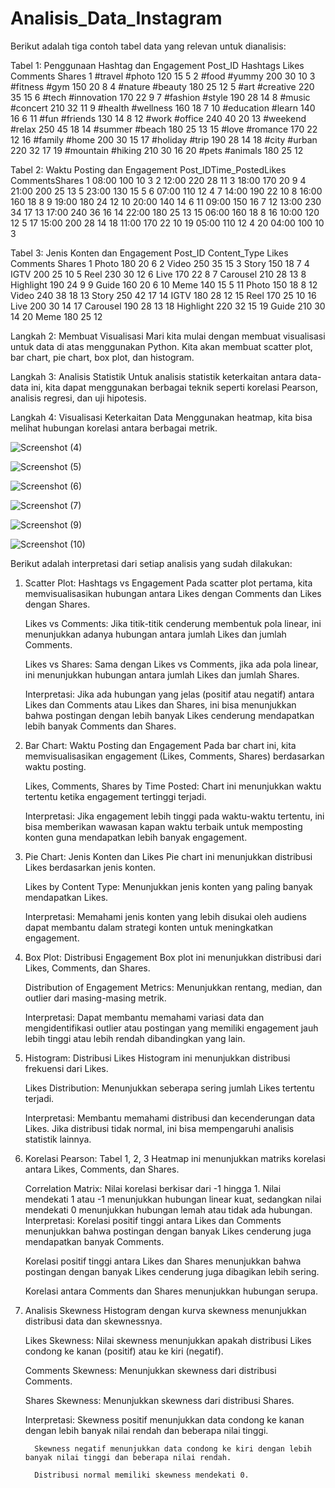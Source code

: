 # Analisis_Data_Instagram
Berikut adalah tiga contoh tabel data yang relevan untuk dianalisis:


Tabel 1: Penggunaan Hashtag dan Engagement
Post_ID	Hashtags	Likes	Comments	Shares
1	#travel #photo	120	15	5
2	#food #yummy	200	30	10
3	#fitness #gym	150	20	8
4	#nature #beauty	180	25	12
5	#art #creative	220	35	15
6	#tech #innovation	170	22	9
7	#fashion #style	190	28	14
8	#music #concert	210	32	11
9	#health #wellness	160	18	7
10	#education #learn	140	16	6
11	#fun #friends	130	14	8
12	#work #office	240	40	20
13	#weekend #relax	250	45	18
14	#summer #beach	180	25	13
15	#love #romance	170	22	12
16	#family #home	200	30	15
17	#holiday #trip	190	28	14
18	#city #urban	220	32	17
19	#mountain #hiking	210	30	16
20	#pets #animals	180	25	12

Tabel 2: Waktu Posting dan Engagement
Post_IDTime_PostedLikes	CommentsShares
1	08:00	100	10	3
2	12:00	220	28	11
3	18:00	170	20	9
4	21:00	200	25	13
5	23:00	130	15	5
6	07:00	110	12	4
7	14:00	190	22	10
8	16:00	160	18	8
9	19:00	180	24	12
10	20:00	140	14	6
11	09:00	150	16	7
12	13:00	230	34	17
13	17:00	240	36	16
14	22:00	180	25	13
15	06:00	160	18	8
16	10:00	120	12	5
17	15:00	200	28	14
18	11:00	170	22	10
19	05:00	110	12	4
20	04:00	100	10	3

Tabel 3: Jenis Konten dan Engagement
Post_ID Content_Type Likes Comments Shares
1	Photo	180	20	6
2	Video	250	35	15
3	Story	150	18	7
4	IGTV	200	25	10
5	Reel	230	30	12
6	Live	170	22	8
7	Carousel	210	28	13
8	Highlight	190	24	9
9	Guide	160	20	6
10	Meme	140	15	5
11	Photo	150	18	8
12	Video	240	38	18
13	Story	250	42	17
14	IGTV	180	28	12
15	Reel	170	25	10
16	Live	200	30	14
17	Carousel	190	28	13
18	Highlight	220	32	15
19	Guide	210	30	14
20	Meme	180	25	12


Langkah 2: Membuat Visualisasi
Mari kita mulai dengan membuat visualisasi untuk data di atas menggunakan Python. Kita akan membuat scatter plot, bar chart, pie chart, box plot, dan histogram.


Langkah 3: Analisis Statistik
Untuk analisis statistik keterkaitan antara data-data ini, kita dapat menggunakan berbagai teknik seperti korelasi Pearson, analisis regresi, dan uji hipotesis.


Langkah 4: Visualisasi Keterkaitan Data
Menggunakan heatmap, kita bisa melihat hubungan korelasi antara berbagai metrik.

![Screenshot (4)](https://github.com/yosuaadich/Analisis_Data_Instagram/assets/152783601/c249e1dc-c312-4196-a419-d3f5f035df35)

![Screenshot (5)](https://github.com/yosuaadich/Analisis_Data_Instagram/assets/152783601/5735137d-dc50-42ac-9334-08f0231bca52)

![Screenshot (6)](https://github.com/yosuaadich/Analisis_Data_Instagram/assets/152783601/2bf93517-6dfe-477c-8e88-96cc42ed49b7)

![Screenshot (7)](https://github.com/yosuaadich/Analisis_Data_Instagram/assets/152783601/d4e12d9a-ee1d-4ea3-99a2-9272a7454956)

![Screenshot (9)](https://github.com/yosuaadich/Analisis_Data_Instagram/assets/152783601/fcc6c50c-60ac-4179-ad42-d9dd7fc80269)

![Screenshot (10)](https://github.com/yosuaadich/Analisis_Data_Instagram/assets/152783601/a522aa9d-d2d3-46c9-8f02-06fbde787403)

Berikut adalah interpretasi dari setiap analisis yang sudah dilakukan:

1. Scatter Plot: Hashtags vs Engagement
   Pada scatter plot pertama, kita memvisualisasikan hubungan antara Likes dengan Comments dan Likes dengan Shares.

   Likes vs Comments: Jika titik-titik cenderung membentuk pola linear, ini menunjukkan adanya hubungan antara jumlah Likes dan jumlah Comments.

   Likes vs Shares: Sama dengan Likes vs Comments, jika ada pola linear, ini menunjukkan hubungan antara jumlah Likes dan jumlah Shares.

   Interpretasi: Jika ada hubungan yang jelas (positif atau negatif) antara Likes dan Comments atau Likes dan Shares, ini bisa menunjukkan bahwa postingan dengan lebih banyak Likes cenderung mendapatkan lebih banyak Comments dan Shares.

3. Bar Chart: Waktu Posting dan Engagement
    Pada bar chart ini, kita memvisualisasikan engagement (Likes, Comments, Shares) berdasarkan waktu posting.

    Likes, Comments, Shares by Time Posted: Chart ini menunjukkan waktu tertentu ketika engagement tertinggi terjadi.

    Interpretasi: Jika engagement lebih tinggi pada waktu-waktu tertentu, ini bisa memberikan wawasan kapan waktu terbaik untuk memposting konten guna mendapatkan lebih banyak engagement.

5. Pie Chart: Jenis Konten dan Likes
    Pie chart ini menunjukkan distribusi Likes berdasarkan jenis konten.

    Likes by Content Type: Menunjukkan jenis konten yang paling banyak mendapatkan Likes.

    Interpretasi: Memahami jenis konten yang lebih disukai oleh audiens dapat membantu dalam strategi konten untuk meningkatkan engagement.

7. Box Plot: Distribusi Engagement
    Box plot ini menunjukkan distribusi dari Likes, Comments, dan Shares.

    Distribution of Engagement Metrics: Menunjukkan rentang, median, dan outlier dari masing-masing metrik.

    Interpretasi: Dapat membantu memahami variasi data dan mengidentifikasi outlier atau postingan yang memiliki engagement jauh lebih tinggi atau lebih rendah dibandingkan yang lain.

9. Histogram: Distribusi Likes
    Histogram ini menunjukkan distribusi frekuensi dari Likes.

    Likes Distribution: Menunjukkan seberapa sering jumlah Likes tertentu terjadi.

    Interpretasi: Membantu memahami distribusi dan kecenderungan data Likes. Jika distribusi tidak normal, ini bisa mempengaruhi analisis statistik lainnya.

11. Korelasi Pearson: Tabel 1, 2, 3
    Heatmap ini menunjukkan matriks korelasi antara Likes, Comments, dan Shares.
    
    Correlation Matrix: Nilai korelasi berkisar dari -1 hingga 1. Nilai mendekati 1 atau -1 menunjukkan hubungan linear kuat, sedangkan nilai mendekati 0 menunjukkan hubungan lemah atau tidak ada hubungan.
    Interpretasi:
     Korelasi positif tinggi antara Likes dan Comments menunjukkan bahwa postingan dengan banyak Likes cenderung juga mendapatkan banyak Comments.

     Korelasi positif tinggi antara Likes dan Shares menunjukkan bahwa postingan dengan banyak Likes cenderung juga dibagikan lebih sering.

     Korelasi antara Comments dan Shares menunjukkan hubungan serupa.
    
11. Analisis Skewness
    Histogram dengan kurva skewness menunjukkan distribusi data dan skewnessnya.

    Likes Skewness: Nilai skewness menunjukkan apakah distribusi Likes condong ke kanan (positif) atau ke kiri (negatif).

    Comments Skewness: Menunjukkan skewness dari distribusi Comments.

    Shares Skewness: Menunjukkan skewness dari distribusi Shares.

    Interpretasi:
          Skewness positif menunjukkan data condong ke kanan dengan lebih banyak nilai rendah dan beberapa nilai tinggi.

          Skewness negatif menunjukkan data condong ke kiri dengan lebih banyak nilai tinggi dan beberapa nilai rendah.

          Distribusi normal memiliki skewness mendekati 0.
